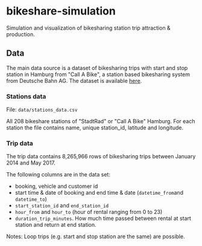 # bikeshare-simulation
Simulation and visualization of bikesharing station trip attraction &amp; production.





## Data
The main data source is a dataset of bikesharing trips with  start and stop station
in Hamburg from "Call A Bike", a station based bikesharing system from Deutsche Bahn AG. The dataset is
available [here](https://data.deutschebahn.com/dataset/data-call-a-bike "Deutsche Bahn Open Data").

### Stations data
File: `data/stations_data.csv`

All 208 bikeshare stations of "StadtRad" or "Call A Bike" Hamburg. For each station the file contains name, unique station_id, latitude and longitude. 

### Trip data
The trip data contains 8,265,966 rows of bikesharing trips between January 2014 and May 2017. 

The following columns are in the data set: 
- booking, vehicle and customer id
- start time & date of booking and end time & date (`datetime_from`and `datetime_to`)
- `start_station_id` and `end_station_id`
- `hour_from` and `hour_to` (hour of rental ranging from 0 to 23)
- `duration_trip_minutes`. How much time passed between rental at start station and return at end station.

Notes: Loop trips (e.g. start and stop station are the same) are possible. 